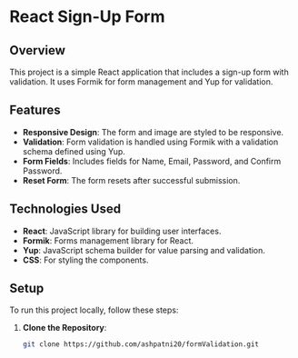 # React Sign-Up Form

## Overview

This project is a simple React application that includes a sign-up form with validation. It uses Formik for form management and Yup for validation.

## Features

- **Responsive Design**: The form and image are styled to be responsive.
- **Validation**: Form validation is handled using Formik with a validation schema defined using Yup.
- **Form Fields**: Includes fields for Name, Email, Password, and Confirm Password.
- **Reset Form**: The form resets after successful submission.

## Technologies Used
- **React**: JavaScript library for building user interfaces.    
- **Formik**: Forms management library for React.    
- **Yup**: JavaScript schema builder for value parsing and validation.
- **CSS**: For styling the components.


## Setup

To run this project locally, follow these steps:

1. **Clone the Repository**:
   ```bash
   git clone https://github.com/ashpatni20/formValidation.git

